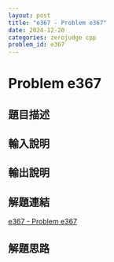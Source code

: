 ```yaml
---
layout: post
title: "e367 - Problem e367"
date: 2024-12-20
categories: zerojudge cpp
problem_id: e367
---
```


# Problem e367

## 題目描述



## 輸入說明



## 輸出說明



## 解題連結

[e367 - Problem e367](https://zerojudge.tw/ShowProblem?problemid=e367)

## 解題思路


